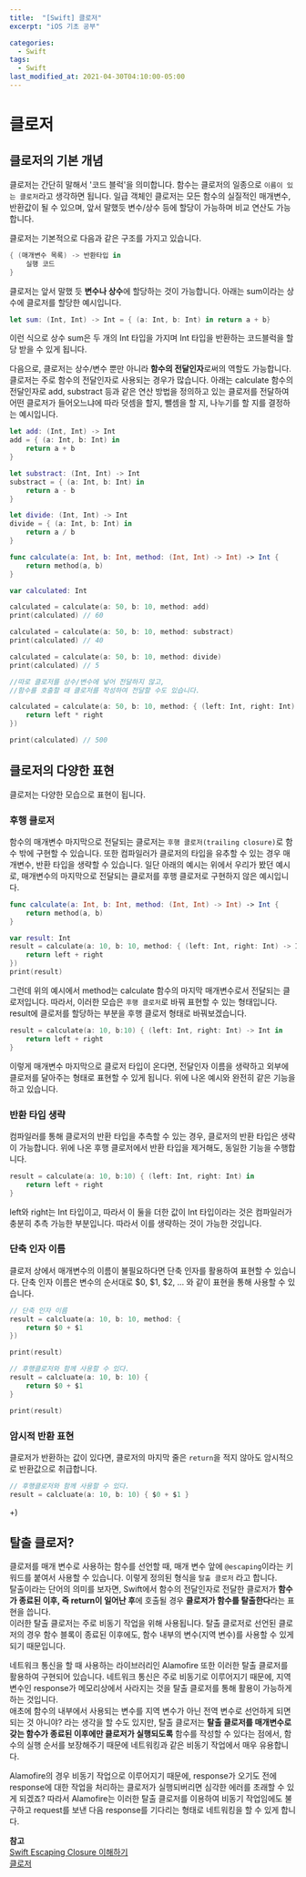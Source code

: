 ```yaml
---
title:  "[Swift] 클로저"
excerpt: "iOS 기초 공부"

categories:
  - Swift
tags:
  - Swift
last_modified_at: 2021-04-30T04:10:00-05:00
---
```



# 클로저

## 클로저의 기본 개념
클로저는 간단히 말해서 '코드 블럭'을 의미합니다. 함수는 클로저의 일종으로 `이름이 있는 클로저`라고 생각하면 됩니다. 
일급 객체인 클로저는 모든 함수의 실질적인 매개변수, 반환값이 될 수 있으며, 앞서 말했듯 변수/상수 등에 할당이 가능하며 비교 연산도 가능합니다.

클로저는 기본적으로 다음과 같은 구조를 가지고 있습니다.
~~~Swift
{ (매개변수 목록) -> 반환타입 in
    실행 코드
}
~~~

클로저는 앞서 말했 듯 **변수나 상수**에 할당하는 것이 가능합니다. 아래는 sum이라는 상수에 클로저를 할당한 예시입니다.
~~~Swift
let sum: (Int, Int) -> Int = { (a: Int, b: Int) in return a + b}
~~~
이런 식으로 상수 sum은 두 개의 Int 타입을 가지며 Int 타입을 반환하는 코드블럭을 할당 받을 수 있게 됩니다.

다음으로, 클로저는 상수/변수 뿐만 아니라 **함수의 전달인자**로써의 역할도 가능합니다. 클로저는 주로 함수의 전달인자로 사용되는 경우가 많습니다. 아래는 calculate 함수의 전달인자로 add, substract 등과 같은 연산 방법을 정의하고 있는 클로저를 전달하여 어떤 클로저가 들어오느냐에 따라 덧셈을 할지, 뺄셈을 할 지, 나누기를 할 지를 결정하는 예시입니다.
~~~Swift
let add: (Int, Int) -> Int
add = { (a: Int, b: Int) in
    return a + b
}

let substract: (Int, Int) -> Int
substract = { (a: Int, b: Int) in
    return a - b
}

let divide: (Int, Int) -> Int
divide = { (a: Int, b: Int) in
    return a / b
}

func calculate(a: Int, b: Int, method: (Int, Int) -> Int) -> Int {
    return method(a, b)
}

var calculated: Int

calculated = calculate(a: 50, b: 10, method: add)
print(calculated) // 60

calculated = calculate(a: 50, b: 10, method: substract)
print(calculated) // 40

calculated = calculate(a: 50, b: 10, method: divide)
print(calculated) // 5

//따로 클로저를 상수/변수에 넣어 전달하지 않고, 
//함수를 호출할 때 클로저를 작성하여 전달할 수도 있습니다.

calculated = calculate(a: 50, b: 10, method: { (left: Int, right: Int) -> Int in
    return left * right
})

print(calculated) // 500
~~~

## 클로저의 다양한 표현
클로저는 다양한 모습으로 표현이 됩니다. 

### 후행 클로저
함수의 매개변수 마지막으로 전달되는 클로저는 `후행 클로저(trailing closure)`로 함수 밖에 구현할 수 있습니다. 또한 컴파일러가 클로저의 타입을 유추할 수 있는 경우 매개변수, 반환 타입을 생략할 수 있습니다.
일단 아래의 예시는 위에서 우리가 봤던 예시로, 매개변수의 마지막으로 전달되는 클로저를 후행 클로저로 구현하지 않은 예시입니다.

~~~Swift
func calculate(a: Int, b: Int, method: (Int, Int) -> Int) -> Int {
    return method(a, b)
}

var result: Int
result = calculate(a: 10, b: 10, method: { (left: Int, right: Int) -> Int in
    return left + right
})
print(result)
~~~
그런데 위의 예시에서 method는 calculate 함수의 마지막 매개변수로서 전달되는 클로저입니다. 따라서, 이러한 모습은 `후행 클로저`로 바꿔 표현할 수 있는 형태입니다. result에 클로저를 할당하는 부분을 후행 클로저 형태로 바꿔보겠습니다.
~~~Swift
result = calculate(a: 10, b:10) { (left: Int, right: Int) -> Int in
    return left + right
}
~~~
이렇게 매개변수 마지막으로 클로저 타입이 온다면, 전달인자 이름을 생략하고 외부에 클로저를 달아주는 형태로 표현할 수 있게 됩니다. 위에 나온 예시와 완전히 같은 기능을 하고 있습니다.

### 반환 타입 생략
컴파일러를 통해 클로저의 반환 타입을 추측할 수 있는 경우, 클로저의 반환 타입은 생략이 가능합니다. 위에 나온 후행 클로저에서 반환 타입을 제거해도, 동일한 기능을 수행합니다.
~~~Swift
result = calculate(a: 10, b:10) { (left: Int, right: Int) in
    return left + right
}
~~~
left와 right는 Int 타입이고, 따라서 이 둘을 더한 값이 Int 타입이라는 것은 컴파일러가 충분히 추측 가능한 부분입니다. 따라서 이를 생략하는 것이 가능한 것입니다.

### 단축 인자 이름
클로저 상에서 매개변수의 이름이 불필요하다면 단축 인자를 활용하여 표현할 수 있습니다. 단축 인자 이름은 변수의 순서대로 $0, $1, $2, ... 와 같이 표현을 통해 사용할 수 있습니다.
~~~Swift
// 단축 인자 이름
result = calcluate(a: 10, b: 10, method: {
    return $0 + $1
})

print(result)

// 후행클로저와 함께 사용할 수 있다.
result = calcluate(a: 10, b: 10) {
    return $0 + $1
}

print(result)
~~~


### 암시적 반환 표현
클로저가 반환하는 값이 있다면, 클로저의 마지막 줄은 `return`을 적지 않아도 암시적으로 반환값으로 취급합니다. 
~~~Swift
// 후행클로저와 함께 사용할 수 있다.
result = calcluate(a: 10, b: 10) { $0 + $1 }
~~~

+)  

## 탈출 클로저?
클로저를 매개 변수로 사용하는 함수를 선언할 때, 매개 변수 앞에 `@escaping`이라는 키워드를 붙여서 사용할 수 있습니다. 이렇게 정의된 형식을 `탈출 클로저` 라고 합니다.  
탈출이라는 단어의 의미를 보자면, Swift에서 함수의 전달인자로 전달한 클로저가 **함수가 종료된 이후, 즉 return이 일어난 후**에 호출될 경우 **클로저가 함수를 탈출한다**라는 표현을 씁니다.  
이러한 탈출 클로저는 주로 비동기 작업을 위해 사용됩니다. 탈출 클로저로 선언된 클로저의 경우 함수 블록이 종료된 이후에도, 함수 내부의 변수(지역 변수)를 사용할 수 있게 되기 때문입니다.  
  
네트워크 통신을 할 때 사용하는 라이브러리인 Alamofire 또한 이러한 탈출 클로저를 활용하여 구현되어 있습니다. 네트워크 통신은 주로 비동기로 이루어지기 때문에, 지역 변수인 response가 메모리상에서 사라지는 것을 탈출 클로저를 통해 활용이 가능하게 하는 것입니다.  
애초에 함수의 내부에서 사용되는 변수를 지역 변수가 아닌 전역 변수로 선언하게 되면 되는 것 아니야? 라는 생각을 할 수도 있지만, 탈출 클로저는 **탈출 클로저를 매개변수로 갖는 함수가 종료된 이후에만 클로저가 실행되도록** 함수를 작성할 수 있다는 점에서, 함수의 실행 순서를 보장해주기 때문에 네트워킹과 같은 비동기 작업에서 매우 유용합니다.  

Alamofire의 경우 비동기 작업으로 이루어지기 때문에, response가 오기도 전에 response에 대한 작업을 처리하는 클로저가 실행되버리면 심각한 에러를 초래할 수 있게 되겠죠? 따라서 Alamofire는 이러한 탈출 클로저를 이용하여 비동기 작업임에도 불구하고 request를 보낸 다음 response를 기다리는 형태로 네트워킹을 할 수 있게 합니다.  


**참고**  
[Swift Escaping Closure 이해하기](https://hcn1519.github.io/articles/2017-09/swift_escaping_closure)  
[클로저](https://yagom.github.io/swift_basic/contents/12_closure/)

